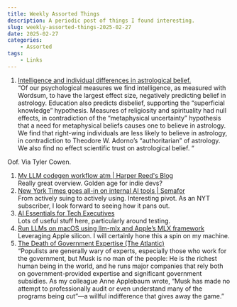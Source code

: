 ```yaml
---
title: Weekly Assorted Things
description: A periodic post of things I found interesting.
slug: weekly-assorted-things-2025-02-27
date: 2025-02-27
categories:
    - Assorted
tags:
    - Links
---
```




1. [Intelligence and individual differences in astrological belief.](https://psycnet.apa.org/record/2025-82101-002)\
  “Of our psychological measures we find intelligence, as measured with Wordsum, to have the largest effect size, negatively predicting belief in astrology. Education also predicts disbelief, supporting the “superficial knowledge” hypothesis. Measures of religiosity and spirituality had null effects, in contradiction of the “metaphysical uncertainty” hypothesis that a need for metaphysical beliefs causes one to believe in astrology. We find that right-wing individuals are less likely to believe in astrology, in contradiction to Theodore W. Adorno’s “authoritarian” of astrology. We also find no effect scientific trust on astrological belief. “

Oof. Via Tyler Cowen.
1. [My LLM codegen workflow atm | Harper Reed's Blog](https://harper.blog/2025/02/16/my-llm-codegen-workflow-atm/)\
  Really great overview. Golden age for indie devs?
1. [New York Times goes all-in on internal AI tools | Semafor](https://www.semafor.com/article/02/16/2025/new-york-times-goes-all-in-on-internal-ai-tools)\
  From actively suing to actively using. Interesting pivot. As an NYT subscriber, I look forward to seeing how it pans out.
1. [AI Essentials for Tech Executives](https://www.oreilly.com/radar/ai-essentials-for-tech-executives/)\
  Lots of useful stuff here, particularly around testing.
1. [Run LLMs on macOS using llm-mlx and Apple’s MLX framework](https://simonwillison.net/2025/Feb/15/llm-mlx/)\
  Leveraging Apple silicon. I will certainly hone this a spin on my machine.
1. [The Death of Government Expertise (The Atlantic)](https://www.theatlantic.com/ideas/archive/2025/02/career-civil-servant-end/681712/)\
  “Populists are generally wary of experts, especially those who work for the government, but Musk is no man of the people: He is the richest human being in the world, and he runs major companies that rely both on government-provided expertise and significant government subsidies. As my colleague Anne Applebaum wrote, “Musk has made no attempt to professionally audit or even understand many of the programs being cut”—a willful indifference that gives away the game.”